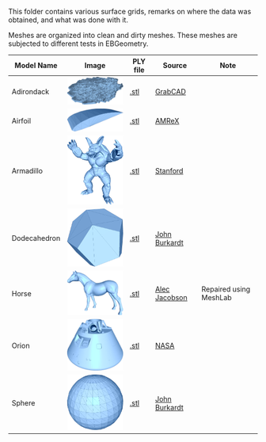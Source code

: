 <!--
SPDX-FileCopyrightText: 2025 Robert Marskar

SPDX-License-Identifier: LGPL-3.0-or-later
-->

This folder contains various surface grids, remarks on where the data was obtained, and what was done with it.

Meshes are organized into clean and dirty meshes. These meshes are subjected to different tests in EBGeometry.

| Model Name | Image | PLY file      | Source     | Note |
|------------|-------|---------------|------------|------|
| Adirondack    | <img src="img/adirondack.png"   width="200"/> | [.stl](adirondack.stl)   | [GrabCAD](https://grabcad.com/library/adirondack-park-elevation-model-1) |                           |
| Airfoil       | <img src="img/airfoil.png"      width="200"/> | [.stl](airfoil.stl)      | [AMReX](http://git@github.com/AMReX-Codes/amrex-tutorials.git)           |                           |
| Armadillo     | <img src="img/armadillo.png"    width="200"/> | [.stl](armadillo.stl)    | [Stanford](http://graphics.stanford.edu/data/3Dscanrep/)                 |                           |
| Dodecahedron  | <img src="img/dodecahedron.png" width="200"/> | [.stl](dodecahedron.stl) | [John Burkardt](https://people.sc.fsu.edu/~jburkardt/data/ply/ply.html)  |                           |
| Horse         | <img src="img/horse.png"        width="200"/> | [.stl](horse.stl)        | [Alec Jacobson](https://github.com/alecjacobson/common-3d-test-models)   | Repaired using MeshLab    |
| Orion         | <img src="img/orion.png"        width="200"/> | [.stl](orion.stl)        | [NASA](https://nasa3d.arc.nasa.gov/detail/orion-capsule)                 |                           |
| Sphere        | <img src="img/sphere.png"       width="200"/> | [.stl](sphere.stl)       | [John Burkardt](https://people.sc.fsu.edu/~jburkardt/data/ply/ply.html)  |                           |
